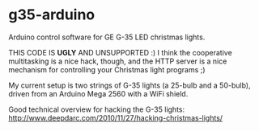 g35-arduino
===========

Arduino control software for GE G-35 LED christmas lights.

THIS CODE IS __UGLY__ AND UNSUPPORTED :) I think the cooperative multitasking is a nice hack, though, and the HTTP server is a nice mechanism for controlling your Christmas light programs ;)

My current setup is two strings of G-35 lights (a 25-bulb and a 50-bulb), driven from an Arduino Mega 2560 with a WiFi shield.


Good technical overview for hacking the G-35 lights: http://www.deepdarc.com/2010/11/27/hacking-christmas-lights/
